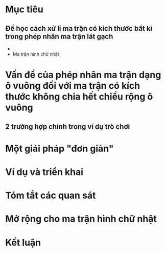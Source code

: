 # Mục tiêu
Để học cách xử lí ma trận có kích thước bất kì trong phép nhân ma trận lát gạch
- 
- 
- Ma trận hình chữ nhật

# Vấn đề của phép nhân ma trận dạng ô vuông đối với ma trận có kích thước không chia hết chiều rộng ô vuông


## 2 trường hợp chính trong ví dụ trò chơi
# Một giải pháp "đơn giản"

# Ví dụ và triển khai

# Tóm tắt các quan sát

# Mở rộng cho ma trận hình chữ nhật

# Kết luận